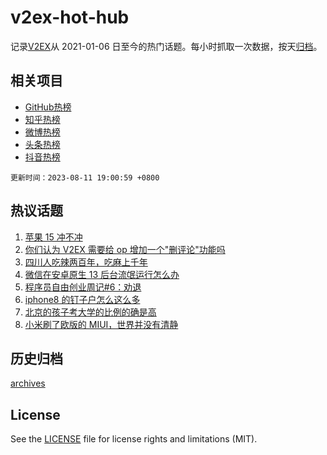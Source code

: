 # v2ex-hot-hub

 记录[V2EX](https://www.v2ex.com/)从 2021-01-06 日至今的热门话题。每小时抓取一次数据，按天[归档](archives)。
 
 ## 相关项目

- [GitHub热榜](https://github.com/it985/github-hot-hub)
- [知乎热榜](https://github.com/it985/zhihu-hot-hub)
- [微博热榜](https://github.com/it985/weibo-hot-hub)
- [头条热榜](https://github.com/it985/toutiao-hot-hub)
- [抖音热榜](https://github.com/it985/douyin-hot-hub)


 `更新时间：2023-08-11 19:00:59 +0800`

## 热议话题

1. [苹果 15 冲不冲](https://www.v2ex.com/t/964300)
1. [你们认为 V2EX 需要给 op 增加一个"删评论"功能吗](https://www.v2ex.com/t/964292)
1. [四川人吃辣两百年，吃麻上千年](https://www.v2ex.com/t/964302)
1. [微信在安卓原生 13 后台流氓运行怎么办](https://www.v2ex.com/t/964295)
1. [程序员自由创业周记#6：劝退](https://www.v2ex.com/t/964322)
1. [iphone8 的钉子户怎么这么多](https://www.v2ex.com/t/964355)
1. [北京的孩子考大学的比例的确是高](https://www.v2ex.com/t/964356)
1. [小米刷了欧版的 MIUI，世界并没有清静](https://www.v2ex.com/t/964390)

## 历史归档

[archives](archives)

## License

See the [LICENSE](LICENSE) file for license rights and limitations (MIT).
